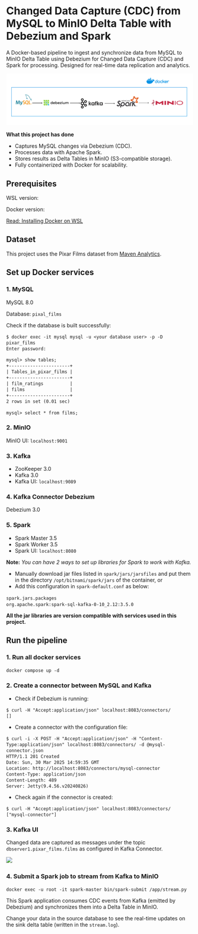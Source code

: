 # Changed Data Capture (CDC) from MySQL to MinIO Delta Table with Debezium and Spark

A Docker-based pipeline to ingest and synchronize data from MySQL to MinIO Delta Table using Debezium for Changed Data Capture (CDC) and Spark for processing. Designed for real-time data replication and analytics.

![](images/overal-flow.png)

**What this project has done**
- Captures MySQL changes via Debezium (CDC).
- Processes data with Apache Spark.
- Stores results as Delta Tables in MinIO (S3-compatible storage).
- Fully containerized with Docker for scalability.

## Prerequisites
WSL version: 

Docker version:

[Read: Installing Docker on WSL](https://docs.docker.com/engine/install/ubuntu/#install-using-the-repository)

## Dataset
This project uses the Pixar Films dataset from [Maven Analytics](https://mavenanalytics.io/data-playground).

## Set up Docker services
### 1. MySQL
MySQL 8.0

Database: `pixal_films`

Check if the database is built successfully:

```
$ docker exec -it mysql mysql -u <your database user> -p -D pixar_films
Enter password:
```

```
mysql> show tables;
+-----------------------+
| Tables_in_pixar_films |
+-----------------------+
| film_ratings          |
| films                 |
+-----------------------+
2 rows in set (0.01 sec)
```

```mysql> select * from films;```

### 2. MinIO
MinIO UI: `localhost:9001`

### 3. Kafka
- ZooKeeper 3.0
- Kafka 3.0
- Kafka UI: `localhost:9089`

### 4. Kafka Connector Debezium
Debezium 3.0

### 5. Spark
- Spark Master 3.5
- Spark Worker 3.5
- Spark UI: `localhost:8080`

**Note:** *You can have 2 ways to set up libraries for Spark to work with Kafka.*

- Manually download jar files listed in `spark/jars/jarsfiles` and put them in the directory `/opt/bitnami/spark/jars` of the container, or
- Add this configuration in `spark-default.conf` as below:

```spark.jars.packages                                 org.apache.spark:spark-sql-kafka-0-10_2.12:3.5.0```

**All the jar libraries are version compatible with services used in this project.**

## Run the pipeline
### 1. Run all docker services

```docker compose up -d```

### 2. Create a connector between MySQL and Kafka

- Check if Debezium is running:
```
$ curl -H "Accept:application/json" localhost:8083/connectors/
[]
```
- Create a connector with the configuration file:

```
$ curl -i -X POST -H "Accept:application/json" -H "Content-Type:application/json" localhost:8083/connectors/ -d @mysql-connector.json
HTTP/1.1 201 Created
Date: Sun, 30 Mar 2025 14:59:35 GMT
Location: http://localhost:8083/connectors/mysql-connector
Content-Type: application/json
Content-Length: 489
Server: Jetty(9.4.56.v20240826)
```

- Check again if the connector is created:

```
$ curl -H "Accept:application/json" localhost:8083/connectors/
["mysql-connector"]
```
### 3. Kafka UI

Changed data are captured as messages under the topic `dbserver1.pixar_films.films` as configured in Kafka Connector.

![](images/image.png)

### 4. Submit a Spark job to stream from Kafka to MinIO

```docker exec -u root -it spark-master bin/spark-submit /app/stream.py```

This Spark application consumes CDC events from Kafka (emitted by Debezium) and synchronizes them into a Delta Table in MinIO.

Change your data in the source database to see the real-time updates on the sink delta table (written in the `stream.log`).
